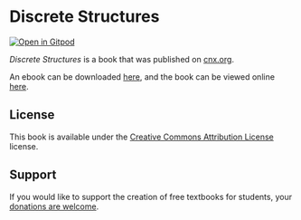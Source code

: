 # Discrete Structures

[![Open in Gitpod](https://gitpod.io/button/open-in-gitpod.svg)](https://gitpod.io/from-referrer/)

_Discrete Structures_ is a book that was published on [cnx.org](https://cnx.org/).

An ebook can be downloaded [here](https://github.com/cnx-user-books/cnxbook-discrete-structures/releases/latest), and the book can be viewed online [here](https://github.com/cnx-user-books/cnxbook-discrete-structures/releases/latest).

## License
This book is available under the [Creative Commons Attribution License](./LICENSE) license.

## Support
If you would like to support the creation of free textbooks for students, your [donations are welcome](https://riceconnect.rice.edu/donation/support-openstax-banner).
